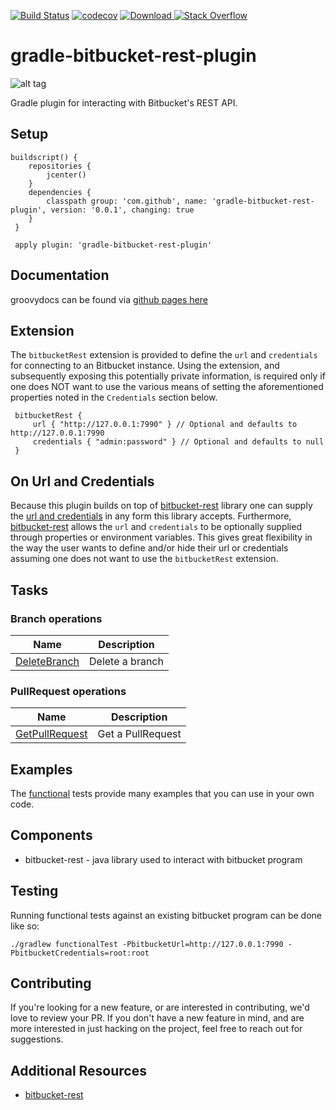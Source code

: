 
[![Build Status](https://travis-ci.org/cdancy/gradle-bitbucket-rest-plugin.svg?branch=master)](https://travis-ci.org/cdancy/gradle-bitbucket-rest-plugin)
[![codecov](https://codecov.io/gh/cdancy/gradle-bitbucket-rest-plugin/branch/master/graph/badge.svg)](https://codecov.io/gh/cdancy/gradle-bitbucket-rest-plugin)
[![Download](https://api.bintray.com/packages/cdancy/gradle-plugins/gradle-bitbucket-rest-plugin/images/download.svg) ](https://bintray.com/cdancy/gradle-plugins/gradle-bitbucket-rest-plugin/_latestVersion)
[![Stack Overflow](https://img.shields.io/badge/stack%20overflow-bitbucket-4183C4.svg)](https://stackoverflow.com/questions/tagged/bitbucket)
# gradle-bitbucket-rest-plugin
![alt tag](https://wac-cdn.atlassian.com/dam/jcr:e2a6f06f-b3d5-4002-aed3-73539c56a2eb/bitbucket_rgb_blue.png?cdnVersion=cm)

Gradle plugin for interacting with Bitbucket's REST API.

## Setup

```
buildscript() {
    repositories {
        jcenter()
    }
    dependencies {
        classpath group: 'com.github', name: 'gradle-bitbucket-rest-plugin', version: '0.0.1', changing: true
    }
 }

 apply plugin: 'gradle-bitbucket-rest-plugin'
 ```
 
## Documentation

groovydocs can be found via [github pages here](http://cdancy.github.io/gradle-bitbucket-rest-plugin/docs/groovydoc/)

## Extension

The `bitbucketRest` extension is provided to define the `url` and `credentials` for connecting to an Bitbucket instance.
Using the extension, and subsequently exposing this potentially private information, is required only if one does NOT want to use the various means of setting the aforementioned properties noted in the `Credentials` section below.

```
 bitbucketRest {
     url { "http://127.0.0.1:7990" } // Optional and defaults to http://127.0.0.1:7990
     credentials { "admin:password" } // Optional and defaults to null
 }
```

## On Url and Credentials

Because this plugin builds on top of [bitbucket-rest](https://github.com/cdancy/bitbucket-rest) library one can supply
the [url and credentials](https://github.com/cdancy/bitbucket-rest#credentials) in any form this library accepts. Furthermore,
[bitbucket-rest](https://github.com/cdancy/bitbucket-rest#property-based-setup) allows the `url` and `credentials`
to be optionally supplied through properties or environment variables. This gives great flexibility in the way the user
wants to define and/or hide their url or credentials assuming one does not want to use the `bitbucketRest` extension.

## Tasks
### Branch operations

| Name | Description |
| --- | --- |
| [DeleteBranch](https://github.com/cdancy/gradle-bitbucket-rest-plugin/blob/master/src/main/groovy/com/github/gradle/bitbucket/rest/tasks/branch/DeleteBranch.groovy) | Delete a branch |

### PullRequest operations

| Name | Description |
| --- | --- |
| [GetPullRequest](https://github.com/cdancy/gradle-bitbucket-rest-plugin/blob/master/src/main/groovy/com/github/gradle/bitbucket/rest/tasks/pullrequest/GetPullRequest.groovy) | Get a PullRequest |

## Examples

The [functional](https://github.com/cdancy/gradle-bitbucket-rest-plugin/tree/master/src/functTest/groovy/com/github/gradle/bitbucket/rest) tests provide many examples that you can use in your own code.

## Components

- bitbucket-rest \- java library used to interact with bitbucket program

## Testing
	
Running functional tests against an existing bitbucket program can be done like so:

    ./gradlew functionalTest -PbitbucketUrl=http://127.0.0.1:7990 -PbitbucketCredentials=root:root
	
## Contributing
If you're looking for a new feature, or are interested in contributing, we'd love to review your PR. If you don't have a new feature in mind, and are more interested in just hacking on the project, feel free to reach out for suggestions.
	
## Additional Resources

* [bitbucket-rest](https://github.com/cdancy/bitbucket-rest)
